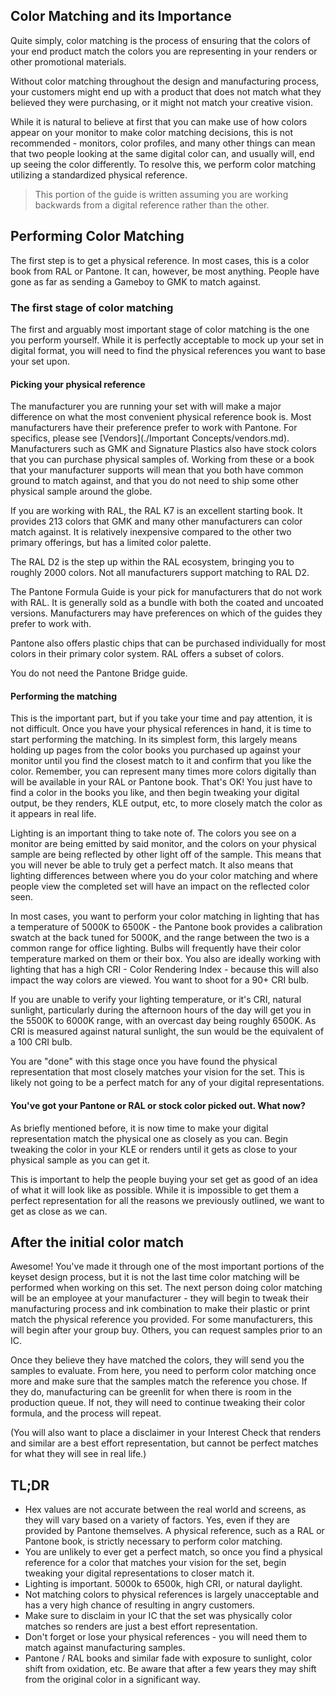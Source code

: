 ## Color Matching and its Importance
Quite simply, color matching is the process of ensuring that the colors of your end product match the colors you are representing in your renders or other promotional materials.

Without color matching throughout the design and manufacturing process, your customers might end up with a product that does not match what they believed they were purchasing, or it might not match your creative vision.

While it is natural to believe at first that you can make use of how colors appear on your monitor to make color matching decisions, this is not recommended - monitors, color profiles, and many other things can mean that two people looking at the same digital color can, and usually will, end up seeing the color differently. To resolve this, we perform color matching utilizing a standardized physical reference.

> This portion of the guide is written assuming you are working backwards from a digital reference rather than the other.

## Performing Color Matching
The first step is to get a physical reference. In most cases, this is a color book from RAL or Pantone. It can, however, be most anything. People have gone as far as sending a Gameboy to GMK to match against.

### The first stage of color matching
The first and arguably most important stage of color matching is the one you perform yourself. While it is perfectly acceptable to mock up your set in digital format, you will need to find the physical references you want to base your set upon.

#### Picking your physical reference
The manufacturer you are running your set with will make a major difference on what the most convenient physical reference book is. Most manufacturers have their preference prefer to work with Pantone. For specifics, please see [Vendors](./Important Concepts/vendors.md). Manufacturers such as GMK and Signature Plastics also have stock colors that you can purchase physical samples of. Working from these or a book that your manufacturer supports will mean that you both have common ground to match against, and that you do not need to ship some other physical sample around the globe.

If you are working with RAL, the RAL K7 is an excellent starting book. It provides 213 colors that GMK and many other manufacturers can color match against. It is relatively inexpensive compared to the other two primary offerings, but has a limited color palette.

The RAL D2 is the step up within the RAL ecosystem, bringing you to roughly 2000 colors. Not all manufacturers support matching to RAL D2.

The Pantone Formula Guide is your pick for manufacturers that do not work with RAL. It is generally sold as a bundle with both the coated and uncoated versions. Manufacturers may have preferences on which of the guides they prefer to work with.

Pantone also offers plastic chips that can be purchased individually for most colors in their primary color system. RAL offers a subset of colors.

You do not need the Pantone Bridge guide.

#### Performing the matching
This is the important part, but if you take your time and pay attention, it is not difficult. Once you have your physical references in hand, it is time to start performing the matching. In its simplest form, this largely means holding up pages from the color books you purchased up against your monitor until you find the closest match to it and confirm
that you like the color. Remember, you can represent many times more colors digitally than will be available in your RAL or Pantone book. That's OK! You just have to find a color in the books you like, and then begin tweaking your digital output, be they renders, KLE output, etc, to more closely match the color as it appears in real life.

Lighting is an important thing to take note of. The colors you see on a monitor are being emitted by said monitor, and the colors on your physical sample are being reflected by other light off of the sample. This means that you will never be able to truly get a perfect match. It also means that lighting differences between where you do your color matching and where people view the completed set will have an impact on the reflected color seen.

In most cases, you want to perform your color matching in lighting that has a temperature of 5000K to 6500K - the Pantone book provides a calibration swatch at the back tuned for 5000K, and the range between the two is a common range for office lighting. Bulbs will frequently have their color temperature marked on them or their box. You also are ideally working with lighting that has a high CRI - Color Rendering Index - because this will also impact the way colors are viewed. You want to shoot for a 90+ CRI bulb.

If you are unable to verify your lighting temperature, or it's CRI, natural sunlight, particularly during the afternoon hours of the day will get you in the 5500K to 6000K range, with an overcast day being roughly 6500K. As CRI is measured against natural sunlight, the sun would be the equivalent of a 100 CRI bulb.

You are "done" with this stage once you have found the physical representation that most closely matches your vision for the set. This is likely not going to be a perfect match for any of your digital representations.

#### You've got your Pantone or RAL or stock color picked out. What now?
As briefly mentioned before, it is now time to make your digital representation match the physical one as closely as you can. Begin tweaking the color in your KLE or renders until it gets as close to your physical sample as you can get it.

This is important to help the people buying your set get as good of an idea of what it will look like as possible. While it is impossible to get them a perfect representation for all the reasons we previously outlined, we want to get as close as we can.

## After the initial color match
Awesome! You've made it through one of the most important portions of the keyset design process, but it is not the last time color matching will be performed when working on this set. The next person doing color matching will be an employee at your manufacturer - they will begin to tweak their manufacturing process and ink combination to make their plastic or print match the physical reference you provided. For some manufacturers, this will begin after your group buy. Others, you can request samples prior to an IC.

Once they believe they have matched the colors, they will send you the samples to evaluate. From here, you need to perform color matching once more and make sure that the samples match the reference you chose. If they do, manufacturing can be greenlit for when there is room in the production queue. If not, they will need to continue tweaking their color formula, and the process will repeat.

(You will also want to place a disclaimer in your Interest Check that renders and similar are a best effort representation, but cannot be perfect matches for what they will see in real life.)

## TL;DR
* Hex values are not accurate between the real world and screens, as they will vary based on a variety of factors. Yes, even if they are provided by Pantone themselves. A physical reference, such as a RAL or Pantone book, is strictly necessary to perform color matching.
* You are unlikely to ever get a perfect match, so once you find a physical reference for a color that matches your vision for the set, begin tweaking your digital representations to closer match it.
* Lighting is important. 5000k to 6500k, high CRI, or natural daylight.
* Not matching colors to physical references is largely unacceptable and has a very high chance of resulting in angry customers.
* Make sure to disclaim in your IC that the set was physically color matches so renders are just a best effort representation.
* Don't forget or lose your physical references - you will need them to match against manufacturing samples.
* Pantone / RAL books and similar fade with exposure to sunlight, color shift from oxidation, etc. Be aware that after a few years they may shift from the original color in a significant way.